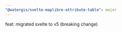 ```yaml
---
"@watergis/svelte-maplibre-attribute-table": major
---
```


feat: migrated svelte to v5 (breaking change)

